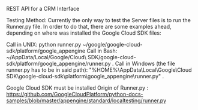 REST API for a CRM Interface


Testing Method: Currently the only way to test the Server files is to run the Runner.py file. In order to do that, there are some examples ahead, depending on where was installed
the Google Cloud SDK files:

Call in UNIX: python runner.py ~/google/google-cloud-sdk/platform/google_appengine
Call in Bash: ~/AppData/Local/Google/Cloud\ SDK/google-cloud-sdk/platform/google_appengine/runner.py .
Call in Windows (the file runner.py has to be in said path): "%HOME%\AppData\Local\Google\Cloud SDK\google-cloud-sdk\platform\google_appengine\runner.py" .

Google Cloud SDK must be installed
Origin of Runner.py : https://github.com/GoogleCloudPlatform/python-docs-samples/blob/master/appengine/standard/localtesting/runner.py
